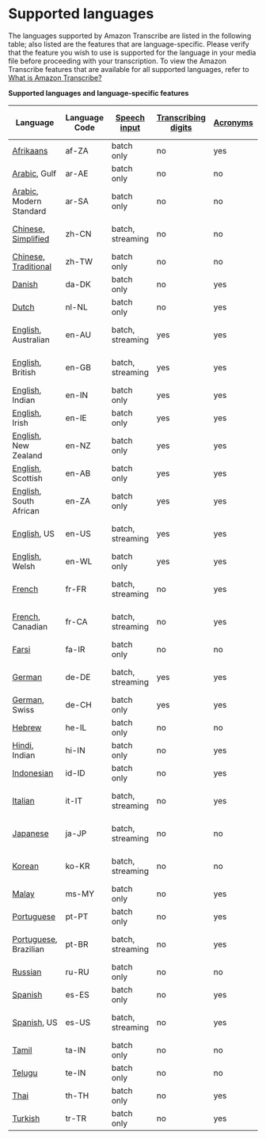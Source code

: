 # Supported languages<a name="supported-languages"></a>

The languages supported by Amazon Transcribe are listed in the following table; also listed are the features that are language\-specific\. Please verify that the feature you wish to use is supported for the language in your media file before proceeding with your transcription\. To view the Amazon Transcribe features that are available for all supported languages, refer to [What is Amazon Transcribe?](transcribe-whatis.md)


**Supported languages and language\-specific features**  

| Language | Language Code | [Speech input](input.md) | [Transcribing digits](how-numbers.md) | [Acronyms](custom-vocabulary.md#create-vocabulary-acronym) | [Custom language models](custom-language-models.md) | [Redaction](pii-redaction.md) | [Call analytics](call-analytics.md) | 
| --- | --- | --- | --- | --- | --- | --- | --- | 
| [Afrikaans](charsets.md#char-afrikaans) | af\-ZA | batch only | no | yes | no | no | no | 
| [Arabic](charsets.md#char-arabic), Gulf | ar\-AE | batch only | no | no | no | no | yes | 
| [Arabic](charsets.md#char-arabic), Modern Standard | ar\-SA | batch only | no | no | no | no | no | 
| [Chinese, Simplified](charsets.md#char-chinese-man-cn) | zh\-CN | batch, streaming | no | no | no | no | yes \(batch only\) | 
| [Chinese, Traditional](charsets.md#char-chinese-man-tw) | zh\-TW | batch only | no | no | no | no | no | 
| [Danish](charsets.md#char-danish) | da\-DK | batch only | no | yes | no | no | no | 
| [Dutch](charsets.md#char-dutch) | nl\-NL | batch only | no | yes | no | no | no | 
| [English](charsets.md#char-english), Australian | en\-AU | batch, streaming | yes | yes | yes | no | yes \(batch only\) | 
| [English](charsets.md#char-english), British | en\-GB | batch, streaming | yes | yes | yes | no | yes \(batch only\) | 
| [English](charsets.md#char-english), Indian | en\-IN | batch only | yes | yes | no | no | yes | 
| [English](charsets.md#char-english), Irish | en\-IE | batch only | yes | yes | no | no | yes | 
| [English](charsets.md#char-english), New Zealand | en\-NZ | batch only | yes | yes | no | no | no | 
| [English](charsets.md#char-english), Scottish | en\-AB | batch only | yes | yes | no | no | yes | 
| [English](charsets.md#char-english), South African | en\-ZA | batch only | yes | yes | no | no | no | 
| [English](charsets.md#char-english), US | en\-US | batch, streaming | yes | yes | yes | yes | yes \(batch only\) | 
| [English](charsets.md#char-english), Welsh | en\-WL | batch only | yes | yes | no | no | yes | 
| [French](charsets.md#char-french) | fr\-FR | batch, streaming | no | yes | no | no | yes \(batch only\) | 
| [French](charsets.md#char-french), Canadian | fr\-CA | batch, streaming | no | yes | no | no | yes \(batch only\) | 
| [Farsi](charsets.md#char-farsi) | fa\-IR | batch only | no | no | no | no | no | 
| [German](charsets.md#char-german) | de\-DE | batch, streaming | yes | yes | no | no | yes \(batch only\) | 
| [German](charsets.md#char-german), Swiss | de\-CH | batch only | yes | yes | no | no | yes | 
| [Hebrew](charsets.md#char-hebrew) | he\-IL | batch only | no | no | no | no | no | 
| [Hindi](charsets.md#char-hindi), Indian | hi\-IN | batch only | no | yes | yes | no | yes | 
| [Indonesian](charsets.md#char-indonesian) | id\-ID | batch only | no | yes | no | no | no | 
| [Italian](charsets.md#char-italian) | it\-IT | batch, streaming | no | yes | no | no | yes \(batch only\) | 
| [Japanese](charsets.md#char-japanese) | ja\-JP | batch, streaming | no | no | no | no | yes \(batch only\) | 
| [Korean](charsets.md#char-korean) | ko\-KR | batch, streaming | no | no | no | no | yes \(batch only\) | 
| [Malay](charsets.md#char-malay) | ms\-MY | batch only | no | yes | no | no | no | 
| [Portuguese](charsets.md#char-portuguese) | pt\-PT | batch only | no | yes | no | no | yes | 
| [Portuguese](charsets.md#char-portuguese), Brazilian | pt\-BR | batch, streaming | no | yes | no | no | yes \(batch only\) | 
| [Russian](charsets.md#char-russian) | ru\-RU | batch only | no | no | no | no | no | 
| [Spanish](charsets.md#char-spanish) | es\-ES | batch only | no | yes | no | no | yes | 
| [Spanish](charsets.md#char-spanish), US | es\-US | batch, streaming | no | yes | yes | no | yes \(batch only\) | 
| [Tamil](charsets.md#char-tamil) | ta\-IN | batch only | no | no | no | no | no | 
| [Telugu](charsets.md#char-telugu) | te\-IN | batch only | no | no | no | no | no | 
| [Thai](charsets.md#char-thai) | th\-TH | batch only | no | yes | no | no | no | 
| [Turkish](charsets.md#char-turkish) | tr\-TR | batch only | no | yes | no | no | no | 